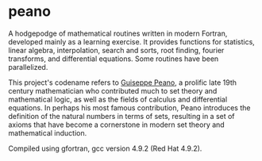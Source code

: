 # peano
A hodgepodge of mathematical routines written in modern Fortran, developed mainly as a learning exercise. It provides functions for statistics, linear algebra, interpolation, search and sorts, root finding, fourier transforms, and differential equations. Some routines have been parallelized.

This project's codename refers to [Guiseppe Peano](http://en.wikipedia.org/wiki/Giuseppe_Peano), a prolific late 19th century mathematician who contributed much to set theory and mathematical logic, as well as the fields of calculus and differential equations. In perhaps his most famous contribution, Peano introduces the definition of the natural numbers in terms of sets, resulting in a set of axioms that have become a cornerstone in modern set theory and mathematical induction.

Compiled using gfortran, gcc version 4.9.2 (Red Hat 4.9.2).


